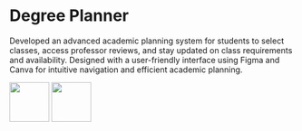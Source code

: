 # Degree Planner
Developed an advanced academic planning system for students to select classes, access professor reviews, and stay updated on class requirements and availability. Designed with a user-friendly interface using Figma and Canva for intuitive navigation and efficient academic planning.

<img src="https://github.com/pprachi15/degree.planner/assets/116032314/c7a73afd-7415-4dda-8050-765b6247377e" height="70" width="70" />
<img src="https://github.com/pprachi15/degree.planner/assets/116032314/b7797e4b-65a7-4d0c-aa2b-148600032594" height="70" width="70" />

